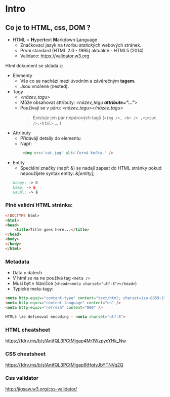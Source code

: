 # Intro
## Co je to HTML, css, DOM ?
* HTML = **H**yper**t**ext **M**arkdown **L**anguage 
    * Značkovací jazyk na tvorbu *statických* webových stránek. 
    * První standard (HTML 2.0 - 1995) aktuálně - HTML5 (2014)
    * Validace: https://validator.w3.org

Html dokument se skládá z:
* Elementy
    * Vše co se nachází mezi úvodním a závěrečným **tagem**.
    * Jsou vnořené (nested).
* Tagy 
    * *<název_tagu>*
    * Může obsahovat attributy: *<název_tagu **attribute="..."**>*
    * Používají se v páru: *<název_tagu></název_tagu>*
        >Existuje jen pár nepárových tagů (`<img />, <br /> ,<input />,<html>` ... ) 
* Attributy
    * Přidávájí detaily do elementu
    * Např:
        ```html
         <img src='cat.jpg' alt='Černá kočka.' />
        ```
* Entity
    * Speciální značky (např: &) se nadají zapsat do HTML stránky pokud nepoužijete syntax entity: *&[entity];*
    ```html
    &copy; -> ©
    &amp; -> & 
    &auml; -> ä
    ```

### Plně validní HTML stránka:
```html
<!DOCTYPE html> 
<html>    
<head>       
    <title>Title goes here...</title>    
</head>    
<body>    
</body> 
</html>
```

### Metadata
* Data o datech
* V html se na ne používá tag `<meta />`
* Musí být v hlavičce (`<head><meta charset="utf-8"></head>`)
* Typické meta-tagy:
```html
<meta http-equiv="content-type" content="text/html; charset=iso-8859-1" />
<meta http-equiv="content-language" content="en" />
<meta http-equiv="refresh" content="900" />

HTML5 lze definovat encoding - <meta charset="utf-8">
```

### HTML cheatsheet
https://1drv.ms/b/s!AntfQL3PCtMjgap4Mr1WzpyeYHk_Nw

### CSS cheatsheet
https://1drv.ms/b/s!AntfQL3PCtMjgap8tHqtyJbYTNVq2Q

### Css validator
http://jigsaw.w3.org/css-validator/